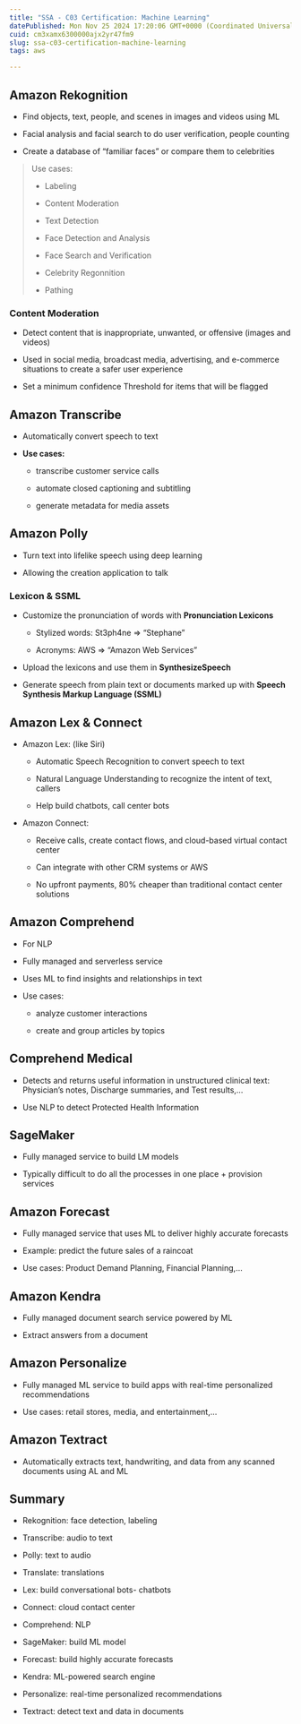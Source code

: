 ```yaml
---
title: "SSA - C03 Certification: Machine Learning"
datePublished: Mon Nov 25 2024 17:20:06 GMT+0000 (Coordinated Universal Time)
cuid: cm3xamx6300000ajx2yr47fm9
slug: ssa-c03-certification-machine-learning
tags: aws

---
```


## Amazon Rekognition

* Find objects, text, people, and scenes in images and videos using ML
    
* Facial analysis and facial search to do user verification, people counting
    
* Create a database of “familiar faces” or compare them to celebrities
    

> Use cases:
> 
> * Labeling
>     
> * Content Moderation
>     
> * Text Detection
>     
> * Face Detection and Analysis
>     
> * Face Search and Verification
>     
> * Celebrity Regonnition
>     
> * Pathing
>     

### Content Moderation

* Detect content that is inappropriate, unwanted, or offensive (images and videos)
    
* Used in social media, broadcast media, advertising, and e-commerce situations to create a safer user experience
    
* Set a minimum confidence Threshold for items that will be flagged
    

## Amazon Transcribe

* Automatically convert speech to text
    
* **Use cases:**
    
    * transcribe customer service calls
        
    * automate closed captioning and subtitling
        
    * generate metadata for media assets
        

## Amazon Polly

* Turn text into lifelike speech using deep learning
    
* Allowing the creation application to talk
    

### Lexicon & SSML

* Customize the pronunciation of words with **Pronunciation Lexicons**
    
    * Stylized words: St3ph4ne =&gt; “Stephane”
        
    * Acronyms: AWS =&gt; “Amazon Web Services”
        
* Upload the lexicons and use them in **SynthesizeSpeech**
    
* Generate speech from plain text or documents marked up with **Speech Synthesis Markup Language (SSML)**
    

## Amazon Lex & Connect

* Amazon Lex: (like Siri)
    
    * Automatic Speech Recognition to convert speech to text
        
    * Natural Language Understanding to recognize the intent of text, callers
        
    * Help build chatbots, call center bots
        
* Amazon Connect:
    
    * Receive calls, create contact flows, and cloud-based virtual contact center
        
    * Can integrate with other CRM systems or AWS
        
    * No upfront payments, 80% cheaper than traditional contact center solutions
        

## Amazon Comprehend

* For NLP
    
* Fully managed and serverless service
    
* Uses ML to find insights and relationships in text
    
* Use cases:
    
    * analyze customer interactions
        
    * create and group articles by topics
        

## Comprehend Medical

* Detects and returns useful information in unstructured clinical text: Physician’s notes, Discharge summaries, and Test results,…
    
* Use NLP to detect Protected Health Information
    

## SageMaker

* Fully managed service to build LM models
    
* Typically difficult to do all the processes in one place + provision services
    

## Amazon Forecast

* Fully managed service that uses ML to deliver highly accurate forecasts
    
* Example: predict the future sales of a raincoat
    
* Use cases: Product Demand Planning, Financial Planning,…
    

## Amazon Kendra

* Fully managed document search service powered by ML
    
* Extract answers from a document
    

## Amazon Personalize

* Fully managed ML service to build apps with real-time personalized recommendations
    
* Use cases: retail stores, media, and entertainment,…
    

## Amazon Textract

* Automatically extracts text, handwriting, and data from any scanned documents using AL and ML
    

## Summary

* Rekognition: face detection, labeling
    
* Transcribe: audio to text
    
* Polly: text to audio
    
* Translate: translations
    
* Lex: build conversational bots- chatbots
    
* Connect: cloud contact center
    
* Comprehend: NLP
    
* SageMaker: build ML model
    
* Forecast: build highly accurate forecasts
    
* Kendra: ML-powered search engine
    
* Personalize: real-time personalized recommendations
    
* Textract: detect text and data in documents